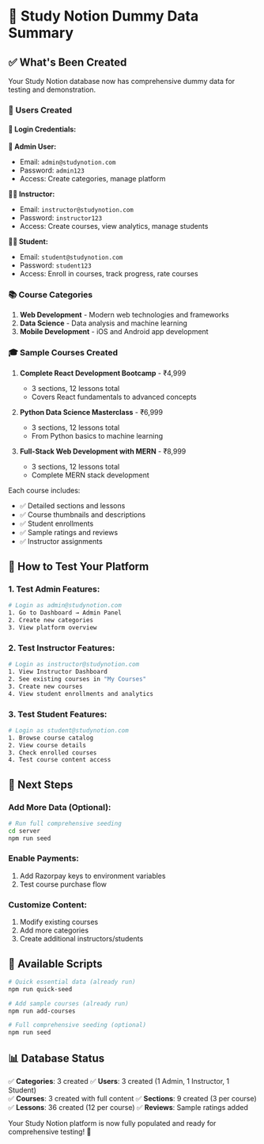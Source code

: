 # 🎯 Study Notion Dummy Data Summary

## ✅ What's Been Created

Your Study Notion database now has comprehensive dummy data for testing and demonstration.

### 👥 Users Created

#### 🔐 Login Credentials:

**👑 Admin User:**
- Email: `admin@studynotion.com`
- Password: `admin123`
- Access: Create categories, manage platform

**👨‍🏫 Instructor:**
- Email: `instructor@studynotion.com`  
- Password: `instructor123`
- Access: Create courses, view analytics, manage students

**👨‍🎓 Student:**
- Email: `student@studynotion.com`
- Password: `student123`
- Access: Enroll in courses, track progress, rate courses

### 📚 Course Categories
1. **Web Development** - Modern web technologies and frameworks
2. **Data Science** - Data analysis and machine learning  
3. **Mobile Development** - iOS and Android app development

### 🎓 Sample Courses Created
1. **Complete React Development Bootcamp** - ₹4,999
   - 3 sections, 12 lessons total
   - Covers React fundamentals to advanced concepts
   
2. **Python Data Science Masterclass** - ₹6,999
   - 3 sections, 12 lessons total  
   - From Python basics to machine learning
   
3. **Full-Stack Web Development with MERN** - ₹8,999
   - 3 sections, 12 lessons total
   - Complete MERN stack development

Each course includes:
- ✅ Detailed sections and lessons
- ✅ Course thumbnails and descriptions
- ✅ Student enrollments
- ✅ Sample ratings and reviews
- ✅ Instructor assignments

## 🚀 How to Test Your Platform

### 1. Test Admin Features:
```bash
# Login as admin@studynotion.com
1. Go to Dashboard → Admin Panel
2. Create new categories
3. View platform overview
```

### 2. Test Instructor Features:
```bash
# Login as instructor@studynotion.com  
1. View Instructor Dashboard
2. See existing courses in "My Courses"
3. Create new courses
4. View student enrollments and analytics
```

### 3. Test Student Features:
```bash
# Login as student@studynotion.com
1. Browse course catalog
2. View course details
3. Check enrolled courses
4. Test course content access
```

## 🎯 Next Steps

### Add More Data (Optional):
```bash
# Run full comprehensive seeding
cd server
npm run seed
```

### Enable Payments:
1. Add Razorpay keys to environment variables
2. Test course purchase flow

### Customize Content:
1. Modify existing courses
2. Add more categories
3. Create additional instructors/students

## 🔧 Available Scripts

```bash
# Quick essential data (already run)
npm run quick-seed

# Add sample courses (already run)  
npm run add-courses

# Full comprehensive seeding (optional)
npm run seed
```

## 📊 Database Status

✅ **Categories**: 3 created
✅ **Users**: 3 created (1 Admin, 1 Instructor, 1 Student)  
✅ **Courses**: 3 created with full content
✅ **Sections**: 9 created (3 per course)
✅ **Lessons**: 36 created (12 per course)
✅ **Reviews**: Sample ratings added

Your Study Notion platform is now fully populated and ready for comprehensive testing! 🎉